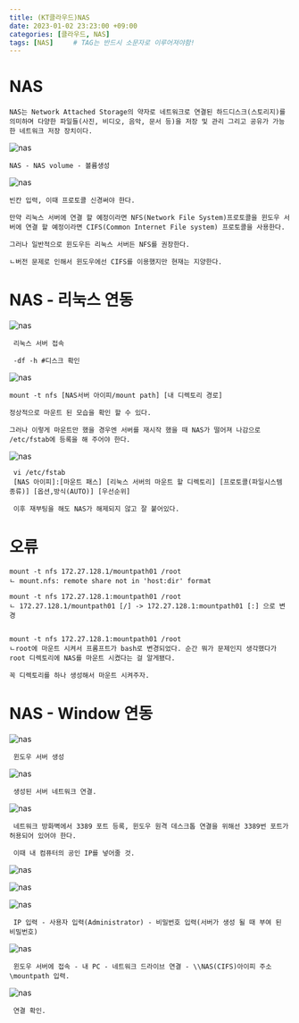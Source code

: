 ```yaml
---
title: (KT클라우드)NAS
date: 2023-01-02 23:23:00 +09:00
categories: [클라우드, NAS]
tags: [NAS]		# TAG는 반드시 소문자로 이루어져야함!
---
```


# NAS

```
NAS는 Network Attached Storage의 약자로 네트워크로 연결된 하드디스크(스토리지)를 의미하며 다양한 파일들(사진, 비디오, 음악, 문서 등)을 저장 및 관리 그리고 공유가 가능한 네트워크 저장 장치이다.
```

 ![nas](/assets/img/KTcoud/NAS/NAS01.png)

 ```
 NAS - NAS volume - 볼륨생성
 ```

 ![nas](/assets/img/KTcoud/NAS/NAS02.png)

 ```
 빈칸 입력, 이때 프로토콜 신경써야 한다.

 만약 리눅스 서버에 연결 할 예정이라면 NFS(Network File System)프로토콜을 윈도우 서버에 연결 할 예정이라면 CIFS(Common Internet File system) 프로토콜을 사용한다.

 그러나 일반적으로 윈도우든 리눅스 서버든 NFS를 권장한다.

 ㄴ버전 문제로 인해서 윈도우에선 CIFS를 이용했지만 현재는 지양한다.
 ```
 

# NAS - 리눅스 연동

![nas](/assets/img/KTcoud/NAS/NAS03.png)

```
 리눅스 서버 접속

 -df -h #디스크 확인
```
![nas](/assets/img/KTcoud/NAS/NAS04.png)

```
mount -t nfs [NAS서버 아이피/mount path] [내 디렉토리 경로] 

정상적으로 마운트 된 모습을 확인 할 수 있다.

그러나 이렇게 마운트만 했을 경우엔 서버를 재시작 했을 때 NAS가 떨어져 나감으로 /etc/fstab에 등록을 해 주어야 한다.
```

![nas](/assets/img/KTcoud/NAS/NAS05.png)

```
 vi /etc/fstab
 [NAS 아이피]:[마운트 패스] [리눅스 서버의 마운트 할 디렉토리] [프로토콜(파일시스템 종류)] [옵션,방식(AUTO)] [우선순위]

 이후 재부팅을 해도 NAS가 해제되지 않고 잘 붙어있다.
```

# 오류

```
mount -t nfs 172.27.128.1/mountpath01 /root
ㄴ mount.nfs: remote share not in 'host:dir' format

mount -t nfs 172.27.128.1:mountpath01 /root
ㄴ 172.27.128.1/mountpath01 [/] -> 172.27.128.1:mountpath01 [:] 으로 변경


mount -t nfs 172.27.128.1:mountpath01 /root
ㄴroot에 마운트 시켜서 프롬프트가 bash로 변경되었다. 순간 뭐가 문제인지 생각했다가 root 디렉토리에 NAS를 마운트 시켰다는 걸 알게됐다.

꼭 디렉토리를 하나 생성해서 마운트 시켜주자.
```

# NAS - Window 연동

![nas](/assets/img/KTcoud/NAS/NAS06.png)

```
 윈도우 서버 생성
```

![nas](/assets/img/KTcoud/NAS/NAS07.png)

```
 생성된 서버 네트워크 연결.
```

![nas](/assets/img/KTcoud/NAS/NAS08.png)

```
 네트워크 방화벽에서 3389 포트 등록, 윈도우 원격 데스크톱 연결을 위해선 3389번 포트가 허용되어 있어야 한다.

 이때 내 컴퓨터의 공인 IP를 넣어줄 것.
```

![nas](/assets/img/KTcoud/NAS/NAS09.png)

![nas](/assets/img/KTcoud/NAS/NAS10.png)

![nas](/assets/img/KTcoud/NAS/NAS11.png)

```
 IP 입력 - 사용자 입력(Administrator) - 비밀번호 입력(서버가 생성 될 때 부여 된 비밀번호)
```

![nas](/assets/img/KTcoud/NAS/NAS12.png)

```
 윈도우 서버에 접속 - 내 PC - 네트워크 드라이브 연결 - \\NAS(CIFS)아이피 주소\mountpath 입력.
```

![nas](/assets/img/KTcoud/NAS/NAS13.png)

```
 연결 확인.
```
